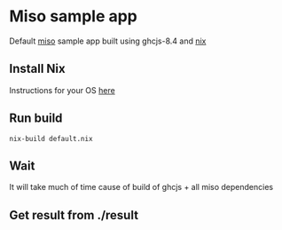 # Miso sample app
Default [miso](https://github.com/dmjio/miso) sample app built using ghcjs-8.4 and [nix](https://nixos.org/)

## Install Nix
Instructions for your OS [here](https://nixos.org/nix/manual/#chap-installation)

## Run build

`nix-build default.nix`

## Wait
It will take much of time cause of build of ghcjs + all miso dependencies

## Get result from ./result
